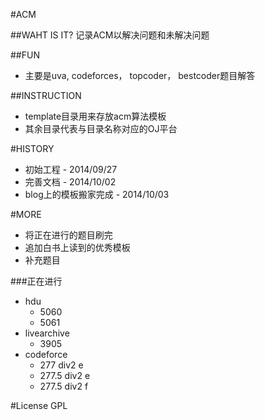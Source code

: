 #ACM 

##WAHT IS IT?
记录ACM以解决问题和未解决问题

##FUN
-	主要是uva, codeforces， topcoder， bestcoder题目解答

##INSTRUCTION
-	template目录用来存放acm算法模板
-	其余目录代表与目录名称对应的OJ平台

#HISTORY
-	初始工程 - 2014/09/27
-	完善文档 - 2014/10/02
-	blog上的模板搬家完成 - 2014/10/03

#MORE
-	将正在进行的题目刷完
-	追加白书上读到的优秀模板
-	补充题目

###正在进行
-	hdu
	-	5060
	-	5061
-	livearchive 
	-	3905
-	codeforce 
	-	277   div2 e
	-	277.5 div2 e
	-	277.5 div2 f

#License
GPL
